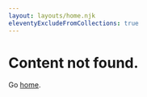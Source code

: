 ```yaml
---
layout: layouts/home.njk
eleventyExcludeFromCollections: true
---
```

# Content not found.

Go <a href="{{ '/' | url }}">home</a>.
